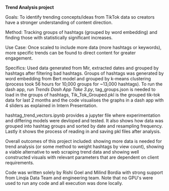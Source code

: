 **Trend Analysis project**

Goals: To identify trending concepts/ideas from TikTok data so creators have a stronger understanding of content direction.

Method: Tracking groups of hashtags (grouped by word embedding) and finding those with statistically significant increases.

Use Case: Once scaled to include more data (more hashtags or keywords), more specific trends can be found to direct content for greater engagement.

Specifics:
Used data generated from Mir, extracted dates and grouped by hashtags after filtering bad hashtags. Groups of hashtags was generated by word embedding
from Bert model and grouped by k-means clustering (process took 56 hours for 10,000 groups for ~13,000 hashtags). To run the dash app, run _Trends Dash App Take 3.py_, tag_groups.json is needed
to load in the groups of hashtags, Tik_Tok_Grouped.pkl is the grouped tik-tok data for last 2 months and the code visualises the graphs in a dash app with 4
sliders as explained in Intern Presentation. 

hashtag_trend_vectors.ipynb provides a jupyter file where experimentation and differing models were devloped and tested. It also shows how data was grouped into 
hashtag groups and sorted by date and resampling frequency. Lastly it shows the process of reading in and saving pkl files after analysis. 

Overall outcomes of this project included: showing more data is needed for trend analysis (or some method to weight hashtags by view count), showing a viable alternative
to web scraping trend data and showing well constructed visuals with relevant parameters that are dependent on client requirements.

Code was written solely by Rishi Goel and Milind Bordia with strong support from Linqia Data Team and engineering team. Note that no GPU's were used to run any code 
and all execution was done locally.
